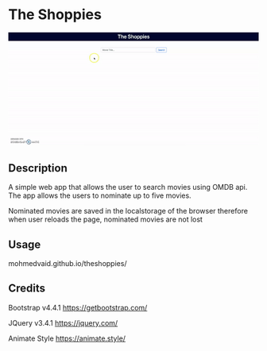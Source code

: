# The Shoppies

<img alt="The Shoppies" src="assets/theshoppies-demo.gif" width=700>


## Description
A simple web app that allows the user to search movies using OMDB api. The app allows the users to nominate up to five movies.

Nominated movies are saved in the localstorage of the browser therefore when user reloads the page, nominated movies are not lost

## Usage
mohmedvaid.github.io/theshoppies/


## Credits

Bootstrap v4.4.1 https://getbootstrap.com/

JQuery v3.4.1 https://jquery.com/

Animate Style https://animate.style/
